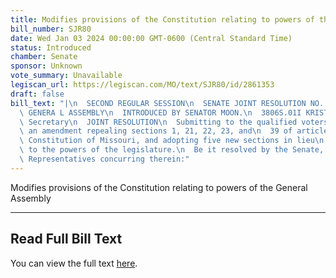 ```yaml
---
title: Modifies provisions of the Constitution relating to powers of the General Assembly
bill_number: SJR80
date: Wed Jan 03 2024 00:00:00 GMT-0600 (Central Standard Time)
status: Introduced
chamber: Senate
sponsor: Unknown
vote_summary: Unavailable
legiscan_url: https://legiscan.com/MO/text/SJR80/id/2861353
draft: false
bill_text: "|\n  SECOND REGULAR SESSION\n  SENATE JOINT RESOLUTION NO. 80\n  102ND\
  \ GENERA L ASSEMBLY\n  INTRODUCED BY SENATOR MOON.\n  3806S.01I KRISTINA MARTIN,\
  \ Secretary\n  JOINT RESOLUTION\n  Submitting to the qualified voters of Missouri,\
  \ an amendment repealing sections 1, 21, 22, 23, and\n  39 of article III of the\
  \ Constitution of Missouri, and adopting five new sections in lieu\n  thereof relating\
  \ to the powers of the legislature.\n  Be it resolved by the Senate, the House of\
  \ Representatives concurring therein:"
---
```

Modifies provisions of the Constitution relating to powers of the General Assembly

---

## Read Full Bill Text

You can view the full text [here](https://legiscan.com/MO/text/SJR80/id/2861353).
